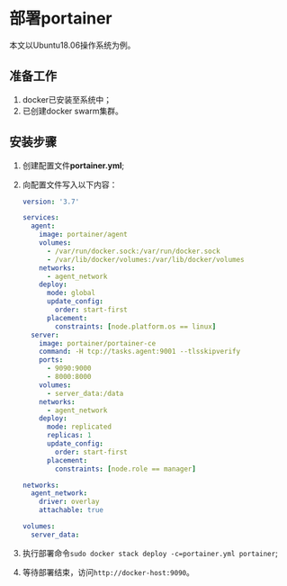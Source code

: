 # 部署portainer

本文以Ubuntu18.06操作系统为例。

## 准备工作

1. docker已安装至系统中；
2. 已创建docker swarm集群。

## 安装步骤

1. 创建配置文件**portainer.yml**;
2. 向配置文件写入以下内容：

    ``` yaml
    version: '3.7'

    services:
      agent:
        image: portainer/agent
        volumes:
          - /var/run/docker.sock:/var/run/docker.sock
          - /var/lib/docker/volumes:/var/lib/docker/volumes
        networks:
          - agent_network
        deploy:
          mode: global
          update_config:
            order: start-first
          placement:
            constraints: [node.platform.os == linux]
      server:
        image: portainer/portainer-ce
        command: -H tcp://tasks.agent:9001 --tlsskipverify
        ports:
          - 9090:9000
          - 8000:8000
        volumes:
          - server_data:/data
        networks:
          - agent_network
        deploy:
          mode: replicated
          replicas: 1
          update_config:
            order: start-first
          placement:
            constraints: [node.role == manager]

    networks:
      agent_network:
        driver: overlay
        attachable: true

    volumes:
      server_data:
    ```
3. 执行部署命令`sudo docker stack deploy -c=portainer.yml portainer`;
4. 等待部署结束，访问`http://docker-host:9090`。